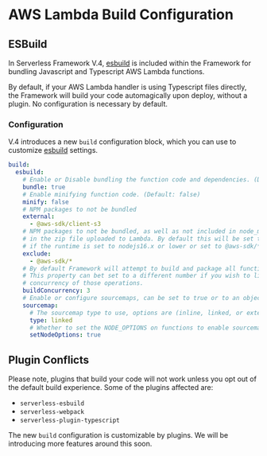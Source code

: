 <!--
title: Function Build Configuration
menuText: Function Build Configuration
layout: Doc
-->

# AWS Lambda Build Configuration

## ESBuild

In Serverless Framework V.4, [esbuild](https://github.com/evanw/esbuild) is included within the Framework for bundling Javascript and Typescript AWS Lambda functions. 

By default, if your AWS Lambda handler is using Typescript files directly, the Framework will build your code automagically upon deploy, without a plugin. No configuration is necessary by default.

### Configuration

V.4 introduces a new `build` configuration block, which you can use to customize [esbuild](https://github.com/evanw/esbuild) settings.

```yaml
build:
  esbuild:
    # Enable or Disable bundling the function code and dependencies. (Default: true)
    bundle: true
    # Enable minifying function code. (Default: false)
    minify: false
    # NPM packages to not be bundled
    external:
      - @aws-sdk/client-s3
    # NPM packages to not be bundled, as well as not included in node_modules
    # in the zip file uploaded to Lambda. By default this will be set to aws-sdk
    # if the runtime is set to nodejs16.x or lower or set to @aws-sdk/* if set to nodejs18.x or higher.
    exclude:
      - @aws-sdk/*
    # By default Framework will attempt to build and package all functions concurrently.
    # This property can bet set to a different number if you wish to limit the
    # concurrency of those operations.
    buildConcurrency: 3
    # Enable or configure sourcemaps, can be set to true or to an object with further configuration.
    sourcemap:
      # The sourcemap type to use, options are (inline, linked, or external)
      type: linked
      # Whether to set the NODE_OPTIONS on functions to enable sourcemaps on Lambda
      setNodeOptions: true
```

## Plugin Conflicts

Please note, plugins that build your code will not work unless you opt out of the default build experience. Some of the plugins affected are:

- `serverless-esbuild`
- `serverless-webpack`
- `serverless-plugin-typescript`

The new `build` configuration is customizable by plugins. We will be introducing more features around this soon.
